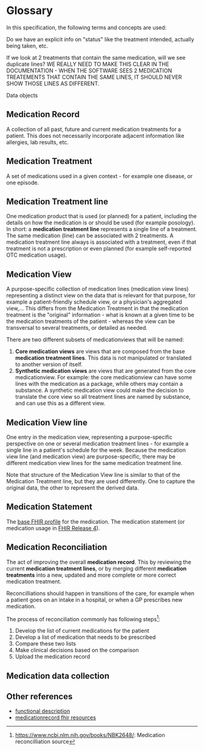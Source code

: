 # Glossary

In this specification, the following terms and concepts are used:

Do we have an explicit info on "status" like the treatment intended, actually being taken, etc.

If we look at 2 treatments that contain the same medication, will we see duplicate lines? 
WE REALLY NEED TO MAKE THIS CLEAR IN THE DOCUMENTATION - WHEN THE SOFTWARE SEES 2 MEDICATION TREATEMENTS THAT CONTAIN THE SAME LINES, IT SHOULD NEVER SHOW THOSE LINES AS DIFFERENT.

Data objects

## Medication Record

A collection of all past, future and current medication treatments for a patient. This does not necessarily incorporate adjacent information like allergies, lab results, etc.

## Medication Treatment

A set of medications used in a given context - for example one disease, or one episode.

## Medication Treatment line

One medication product that is used (or planned) for a patient, including the details on how the medication is or should be used (for example posology). In short: a **medication treatment line** represents a single line of a treatment.
The same medication (line) can be associated with 2 treatments.
A medication treatment line always is associated with a treatment, even if that treatment is not a prescription or even planned (for example self-reported OTC medication usage).

## Medication View

A purpose-specific collection of medication lines (medication view lines) representing a distinct view on the data that is relevant for that purpose, for example a patient-friendly schedule view, or a physician's aggregated view,...
This differs from the Medication Treatment in that the medication treatment is the "original" information - what is known at a given time to be the medication treatments of the patient - whereas the view can be transversal to several treatments, or detailed as needed.  

There are two different subsets of medicationviews that will be named:

1. **Core medication views** are views that are composed from the base **medication treatment lines**. This data is not manipulated or translated to another version of itself. 
2. **Synthetic medication views** are views that are generated from the core medicationview. For example: the core medicationview can have some lines with the medication as a package, while others may contain a substance. A synthetic medication view could make the decision to translate the core view so all treatment lines are named by substance, and can use this as a different view.

## Medication View line

One entry in the medication view, representing a purpose-specific perspective on one or several medication treatment lines - for example a single line in a patient's schedule for the week.
Because the medication view line (and medication view) are purpose-specific, there may be different medication view lines for the same medication treatment line.

Note that structure of the Medication View line is similar to that of the Medication Treatment line, but they are used differently. One to capture the original data, the other to represent the derived data.

## Medication Statement

The [base FHIR profile](https://hl7.org/fhir/medicationstatement.html) for the medication. The medication statement (or medication usage in [FHIR Release 4](http://hl7.org/fhir/R4)).

## Medication Reconciliation

The act of improving the overall **medication record**. This by reviewing the current **medication treatment lines**, or by merging different **medication treatments**  into a new, updated and more complete or more correct medication treatment.  

Reconcilliations should happen in transitions of the care, for example when a patient goes on an intake in a hospital, or when a GP prescribes new medication.  

The process of reconciliation commonly has following steps[^1]:  

1. Develop the list of current medications for the patient
2. Develop a list of medication that needs to be prescribed
3. Compare these two lists
4. Make clinical decisions based on the comparison
5. Upload the medication record

## Medication data collection

## Other references

* [functional description](functional-description.html)
* [medicationrecord fhir resources](medicationrecord-fhir-resources.md)

[^1]: https://www.ncbi.nlm.nih.gov/books/NBK2648/: Medication reconcilliation source
